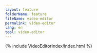 ```yaml
---
layout: feature
folderName: feature
fileName: video-editor
permalink: video-editor
lang: en
tool: video-editor
---
```


{% include VideoEditorIndex/index.html %}

   
